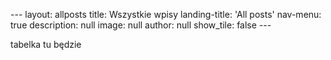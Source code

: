 <p>
---
layout: allposts
title: Wszystkie wpisy
landing-title: 'All posts'
nav-menu: true
description: null
image: null
author: null
show_tile: false
---
</p>

<p>tabelka tu będzie</p>

